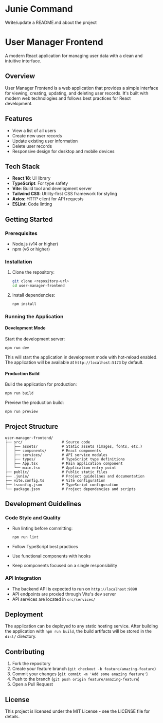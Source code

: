 # Junie Command
Write/update a README.md about the project

# User Manager Frontend

A modern React application for managing user data with a clean and intuitive interface.

## Overview

User Manager Frontend is a web application that provides a simple interface for viewing, creating, updating, and deleting user records. It's built with modern web technologies and follows best practices for React development.

## Features

- View a list of all users
- Create new user records
- Update existing user information
- Delete user records
- Responsive design for desktop and mobile devices

## Tech Stack

- **React 18**: UI library
- **TypeScript**: For type safety
- **Vite**: Build tool and development server
- **Tailwind CSS**: Utility-first CSS framework for styling
- **Axios**: HTTP client for API requests
- **ESLint**: Code linting

## Getting Started

### Prerequisites

- Node.js (v14 or higher)
- npm (v6 or higher)

### Installation

1. Clone the repository:
   ```bash
   git clone <repository-url>
   cd user-manager-frontend
   ```

2. Install dependencies:
   ```bash
   npm install
   ```

### Running the Application

#### Development Mode

Start the development server:
```bash
npm run dev
```

This will start the application in development mode with hot-reload enabled. The application will be available at `http://localhost:5173` by default.

#### Production Build

Build the application for production:
```bash
npm run build
```

Preview the production build:
```bash
npm run preview
```

## Project Structure

```
user-manager-frontend/
├── src/                  # Source code
│   ├── assets/           # Static assets (images, fonts, etc.)
│   ├── components/       # React components
│   ├── services/         # API service modules
│   ├── types/            # TypeScript type definitions
│   ├── App.tsx           # Main application component
│   └── main.tsx          # Application entry point
├── public/               # Public static files
├── .junie/               # Project guidelines and documentation
├── vite.config.ts        # Vite configuration
├── tsconfig.json         # TypeScript configuration
└── package.json          # Project dependencies and scripts
```

## Development Guidelines

### Code Style and Quality

- Run linting before committing:
  ```bash
  npm run lint
  ```

- Follow TypeScript best practices
- Use functional components with hooks
- Keep components focused on a single responsibility

### API Integration

- The backend API is expected to run on `http://localhost:9090`
- API endpoints are proxied through Vite's dev server
- API services are located in `src/services/`

## Deployment

The application can be deployed to any static hosting service. After building the application with `npm run build`, the build artifacts will be stored in the `dist/` directory.

## Contributing

1. Fork the repository
2. Create your feature branch (`git checkout -b feature/amazing-feature`)
3. Commit your changes (`git commit -m 'Add some amazing feature'`)
4. Push to the branch (`git push origin feature/amazing-feature`)
5. Open a Pull Request

## License

This project is licensed under the MIT License - see the LICENSE file for details.